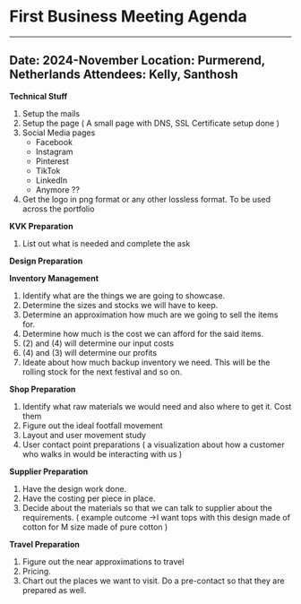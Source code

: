 # **First Business Meeting Agenda**
---
**Date:** 2024-November
**Location:** Purmerend, Netherlands
**Attendees:** Kelly, Santhosh
---

**Technical Stuff**
1. Setup the mails
2. Setup the page ( A small page with DNS, SSL Certificate setup done )
3. Social Media pages
   - Facebook
   - Instagram
   - Pinterest
   - TikTok
   - LinkedIn
   - Anymore ??
4. Get the logo in png format  or any other lossless format. To be used across the  portfolio

**KVK Preparation**
1. List out what is needed and complete the ask

**Design Preparation**


**Inventory Management**
1. Identify what are the things we are going to showcase. 
2. Determine the sizes and stocks we will have to keep.
3. Determine an approximation how much are we going to sell the items for.
4. Determine how much is the cost we can afford for the said items.
5. (2) and (4) will determine our input costs
6. (4) and (3) will determine our profits
7. Ideate about how much backup inventory we need. This will be the rolling stock for the next festival and so on.

**Shop Preparation**
1. Identify what raw materials we would need and also where to get it. Cost them
2. Figure out the ideal footfall movement
3. Layout and user movement study
4. User contact point preparations ( a visualization about how a customer who walks in would be interacting with us )

**Supplier Preparation**
1. Have the design work done.
2. Have the costing per piece in place.
3. Decide about the materials so that we can talk to supplier about the requirements. ( example outcome ->I want tops with this design made of cotton for M size made of pure cotton )

**Travel Preparation**
1. Figure out the near approximations to travel
2. Pricing.
3. Chart out the places we want to visit. Do a pre-contact so that they are prepared as well.
   
